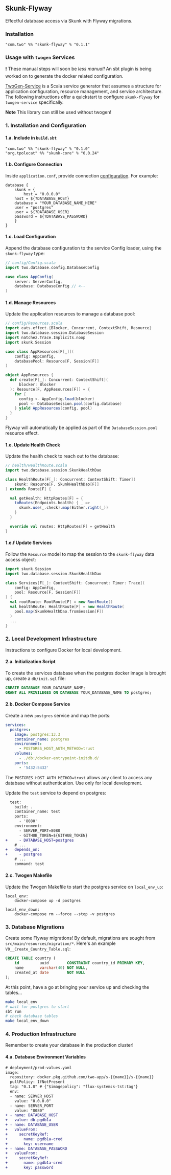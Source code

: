 ## Skunk-Flyway
Effectful database access via Skunk with Flyway migrations.

### Installation
```
"com.two" %% "skunk-flyway" % "0.1.1"
```

### Usage with `twogen` Services
:heavy_exclamation_mark: These manual steps will soon be _less manual!_ An sbt plugin is being worked on to generate the docker related configuration. 

[TwoGen-Service](https://github.com/two-app/twogen-service) is a Scala service generator that assumes a structure for application configuration, resource management, and service architecture. The following instructions offer a quickstart to configure `skunk-flyway` for `twogen-service` specifically.

**Note** This library can still be used without twogen!

### 1. Installation and Configuration
#### 1.a. Include in `build.sbt`
```
"com.two" %% "skunk-flyway" % "0.1.0"
"org.tpolecat" %% "skunk-core" % "0.0.24"
```

#### 1.b. Configure Connection
Inside `application.conf`, provide connection [configuration](#configuration). For example:
```hocon
database {
    skunk = {
        host = "0.0.0.0"
	host = ${?DATABASE_HOST}
	database = "YOUR_DATABASE_NAME_HERE"
	user = "postgres"
	user = ${?DATABASE_USER}
	password = ${?DATABASE_PASSWORD}
    }
}
```

#### 1.c. Load Configuration
Append the database configuration to the service Config loader, using the `skunk-flyway` type:
```scala
// config/Config.scala
import two.database.config.DatabaseConfig

case class AppConfig(
    server: ServerConfig,
    database: DatabaseConfig // <--
)
```

#### 1.d. Manage Resources
Update the application resources to manage a database pool:

```scala
// config/Resources.scala
import cats.effect.{Blocker, Concurrent, ContextShift, Resource}
import two.database.session.DatabaseSession
import natchez.Trace.Implicits.noop
import skunk.Session

case class AppResources[F[_]](
    config: AppConfig,
    databasePool: Resource[F, Session[F]]
)

object AppResources {
  def create[F[_]: Concurrent: ContextShift](
      blocker: Blocker
  ): Resource[F, AppResources[F]] = {
    for {
      config <- AppConfig.load(blocker)
      pool <- DatabaseSession.pool(config.database)
    } yield AppResources(config, pool)
  }
}
```

Flyway will automatically be applied as part of the `DatabaseSession.pool` resource effect.

#### 1.e. Update Health Check
Update the health check to reach out to the database:

```scala
// health/HealthRoute.scala
import two.database.session.SkunkHealthDao

class HealthRoute[F[_]: Concurrent: ContextShift: Timer](
    skunk: Resource[F, SkunkHealthDao[F]]
) extends Route[F] {

  val getHealth: HttpRoutes[F] = {
    toRoutes(Endpoints.health) { _ =>
      skunk.use(_.check).map(Either.right(_))
    }
  }

  override val routes: HttpRoutes[F] = getHealth
}
```
#### 1.e.f Update Services
Follow the `Resource` model to map the session to the `skunk-flyway` data access object:
```scala
import skunk.Session
import two.database.session.SkunkHealthDao

class Services[F[_]: ContextShift: Concurrent: Timer: Trace](
    config: AppConfig,
    pool: Resource[F, Session[F]]
) {
  val rootRoute: RootRoute[F] = new RootRoute()
  val healthRoute: HealthRoute[F] = new HealthRoute(
    pool.map(SkunkHealthDao.fromSession[F])
  )
  ...
}
```

### 2. Local Development Infrastructure
Instructions to configure Docker for local development.

#### 2.a. Initialization Script
To create the services database when the postgres docker image is brought up, create a `db/init.sql` file:
```sql
CREATE DATABASE YOUR_DATABASE_NAME;
GRANT ALL PRIVILEGES ON DATABASE YOUR_DATABASE_NAME TO postgres;
```

#### 2.b. Docker Compose Service
Create a new `postgres` service and map the ports:
```yaml
services:
  postgres:
    image: postgres:13.3
    container_name: postgres
    environment:
      - POSTGRES_HOST_AUTH_METHOD=trust
    volumes:
      - ./db:/docker-entrypoint-initdb.d/
    ports:
      - '5432:5432'
```

The `POSTGRES_HOST_AUTH_METHOD=trust` allows any client to access any database without authentication. Use only for local development.

Update the `test` service to depend on postgres:
```diff
  test:
    build: .
    container_name: test
    ports:
      - '8080'
    environment:
      - SERVER_PORT=8080
      - GITHUB_TOKEN=${GITHUB_TOKEN}
+     - DATABASE_HOST=postgres
    # ...
+   depends_on:
+     - postgres
    # ...
    command: test

```

#### 2.c. Twogen Makefile
Update the Twogen Makefile to start the postgres service on `local_env_up`:
```Make
local_env:
	docker-compose up -d postgres

local_env_down:
	docker-compose rm --force --stop -v postgres
```

### 3. Database Migrations
Create some Flyway migrations! By default, migrations are sought from `src/main/resources/migration/*`. Here's an example `V0__Create_Country_Table.sql`:
```sql
CREATE TABLE country (
    id         uuid        CONSTRAINT country_id PRIMARY KEY,
    name       varchar(40) NOT NULL,
    created_at date        NOT NULL
);
```

At this point, have a go at bringing your service up and checking the tables...
```sh
make local_env
# wait for postgres to start
sbt run
# check database tables
make local_env_down
```

### 4. Production Infrastructure
Remember to create your database in the production cluster!

#### 4.a. Database Environment Variables
```diff
# deployment/prod-values.yaml
image:
  repository: docker.pkg.github.com/two-app/s-{{name}}/s-{{name}}
  pullPolicy: IfNotPresent
  tag: "0.1.8" # {"$imagepolicy": "flux-system:s-tst:tag"}
  env:
  - name: SERVER_HOST
    value: "0.0.0.0"
  - name: SERVER_PORT
    value: "8080"
+ - name: DATABASE_HOST
+   value: db-pgdb1a
+ - name: DATABASE_USER
+   valueFrom:
+     secretKeyRef:
+       name: pgdb1a-cred
+       key: username
+ - name: DATABASE_PASSWORD
+   valueFrom:
+     secretKeyRef:
+       name: pgdb1a-cred
+       key: password
```
